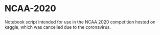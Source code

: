 # NCAA-2020
Notebook script intended for use in the NCAA 2020 competition hosted on kaggle, which was cancelled due to the coronavirus.
